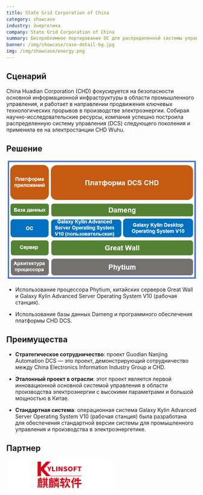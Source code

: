 ```yaml
---
title: State Grid Corporation of China
category: showcase
industry: Энергетика
company: State Grid Corporation of China
summary: Беспроблемное портирование ОС для распределенной системы управления электростанции CHD Wuhu
banner: /img/showcase/case-detail-bg.jpg
img: /img/showcase/energy.png
---
```


<div >

## **Сценарий**

China Huadian Corporation (CHD) фокусируется на безопасности основной информационной инфраструктуры в области промышленного управления, и работает в направлении продвижения ключевых технологических прорывов в производстве электроэнергии. Собирая научно-исследовательские ресурсы, компания успешно построила распределенную систему управления (DCS) следующего поколения и применила ее на электростанции CHD Wuhu.

## **Решение**

<div align="center" class="case-img"><img src="./e3.png"/></div>

- Использование процессора Phytium, китайских серверов Great Wall и Galaxy Kylin Advanced Server Operating System V10 (рабочая станция).

- Использование базы данных Dameng и программного обеспечения платформы CHD DCS.

## **Преимущества**

- **Стратегическое сотрудничество**: проект Guodian Nanjing Automation DCS — это проект, демонстрирующий сотрудничество между China Electronics Information Industry Group и CHD.

- **Эталонный проект в отрасли**: этот проект является первой инновационной основной системой управления в области производства электроэнергии с высокими параметрами и большой мощностью в Китае.

- **Стандартная система**: операционная система Galaxy Kylin Advanced Server Operating System V10 (рабочая станция) была разработана для обеспечения стандартной версии системы для промышленного управления и производства в электроэнергетике.

## **Партнер**

<div ><img src="./qiling.png"/></div>

</div>
